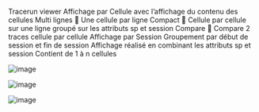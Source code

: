Tracerun viewer
Affichage par Cellule avec l’affichage du contenu des cellules
	Multi lignes  Une cellule par ligne
	Compact  Cellule par cellule sur une ligne groupé sur les attributs sp et session
	Compare  Compare 2 traces cellule par cellule
Affichage par Session
Groupement par début de session et fin de session
Affichage réalisé en combinant les attributs sp et session
Contient de 1 à n cellules

![image](https://github.com/Dorsk/react-tracerun/assets/13512670/f14c86ea-214f-4a61-baec-d7d3019e67df)


![image](https://github.com/Dorsk/react-tracerun/assets/13512670/894dd711-3be2-4f2d-8735-79380526a296)



![image](https://github.com/Dorsk/react-tracerun/assets/13512670/7f4a2c50-2191-4d51-9df7-d7b8c813b1a0)
